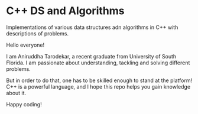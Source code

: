 # C++ DS and Algorithms
Implementations of various data structures adn algorithms in C++ with descriptions of problems.

Hello everyone!

I am Aniruddha Tarodekar, a recent graduate from University of South Florida.
I am passionate about understanding, tackling and solving different problems. 

But in order to do that, one has to be skilled enough to stand at the platform!
C++ is a powerful language, and I hope this repo helps you gain knowledge about it.


Happy coding!

